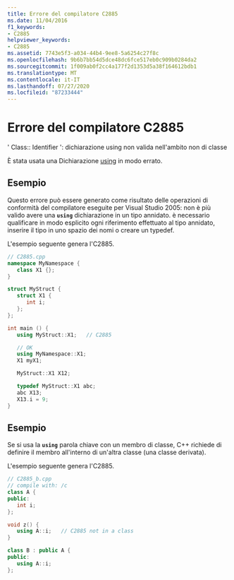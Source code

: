 ```yaml
---
title: Errore del compilatore C2885
ms.date: 11/04/2016
f1_keywords:
- C2885
helpviewer_keywords:
- C2885
ms.assetid: 7743e5f3-a034-44b4-9ee8-5a6254c27f8c
ms.openlocfilehash: 9b6b7bb54d5dce48dc6fce517eb0c909b0284da2
ms.sourcegitcommit: 1f009ab0f2cc4a177f2d1353d5a38f164612bdb1
ms.translationtype: MT
ms.contentlocale: it-IT
ms.lasthandoff: 07/27/2020
ms.locfileid: "87233444"
---
```

# <a name="compiler-error-c2885"></a>Errore del compilatore C2885

' Class:: Identifier ': dichiarazione using non valida nell'ambito non di classe

È stata usata una Dichiarazione [using](../../cpp/using-declaration.md) in modo errato.

## <a name="example"></a>Esempio

Questo errore può essere generato come risultato delle operazioni di conformità del compilatore eseguite per Visual Studio 2005: non è più valido avere una **`using`** dichiarazione in un tipo annidato. è necessario qualificare in modo esplicito ogni riferimento effettuato al tipo annidato, inserire il tipo in uno spazio dei nomi o creare un typedef.

L'esempio seguente genera l'C2885.

```cpp
// C2885.cpp
namespace MyNamespace {
   class X1 {};
}

struct MyStruct {
   struct X1 {
      int i;
   };
};

int main () {
   using MyStruct::X1;   // C2885

   // OK
   using MyNamespace::X1;
   X1 myX1;

   MyStruct::X1 X12;

   typedef MyStruct::X1 abc;
   abc X13;
   X13.i = 9;
}
```

## <a name="example"></a>Esempio

Se si usa la **`using`** parola chiave con un membro di classe, C++ richiede di definire il membro all'interno di un'altra classe (una classe derivata).

L'esempio seguente genera l'C2885.

```cpp
// C2885_b.cpp
// compile with: /c
class A {
public:
   int i;
};

void z() {
   using A::i;   // C2885 not in a class
}

class B : public A {
public:
   using A::i;
};
```
